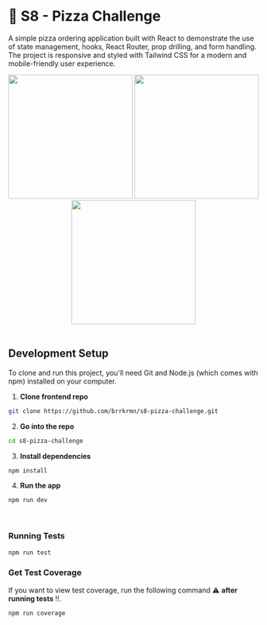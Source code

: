 <h1>
  🍕 S8 - Pizza Challenge 
</h1>

A simple pizza ordering application built with React to demonstrate the use of state management, hooks, React Router, prop drilling, and form handling. The project is responsive and styled with Tailwind CSS for a modern and mobile-friendly user experience.

<div align="center">
  <img width="250" src="https://github.com/user-attachments/assets/b4028317-a42f-4fd9-b5de-79328fbe16f3"/>
  <img width="250" src="https://github.com/user-attachments/assets/ddc43223-24b5-46c5-945e-b4f1c05c45ed"/>
  <img width="250" src="https://github.com/user-attachments/assets/676fdfec-4fe2-4792-bd66-445c97530175"/>
</div>

<br>

## Development Setup

To clone and run this project, you'll need Git and Node.js (which comes with npm) installed on your computer.

1. **Clone frontend repo**
```bash
git clone https://github.com/brrkrmn/s8-pizza-challenge.git
```
2. **Go into the repo**
```bash
cd s8-pizza-challenge
```
3. **Install dependencies**
```bash
npm install
```
4. **Run the app**
```bash
npm run dev
```

<br>

### Running Tests
```bash
npm run test
```

### Get Test Coverage
If you want to view test coverage, run the following command ⚠️ **after running tests** ‼️.
```bash
npm run coverage
```

<br>
